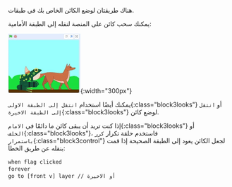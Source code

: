 هناك طريقتان لوضع الكائن الخاص بك في طبقات.

يمكنك سحب كائن على المنصة لنقله إلى الطبقة الأمامية:

![اسحب كائنًا على المنصة لنقله إلى الأمام ، ثم اسحب كائنًا آخر على المنصة لنقله إلى الأمام.](images/drag-sprite-change-layers.gif){:width="300px"}

يمكنك أيضًا استخدام `انتقل إلى الطبقة الاولى`{:class="block3looks"} أو `انتقل إلى الطبقة الاخيرة`{:class="block3looks"} لوضع كائن.

إذا كنت تريد أن يبقى كائن ما دائمًا في `الامام`{:class="block3looks"} أو `الخلف`{:class="block3looks"}، فاستخدم حلقة تكرار `كرر باستمرار`{:class="block3control"} لجعل الكائن يعود إلى الطبقة الصحيحة إذا قمت بنقله عن طريق الخطأ:

```blocks3
when flag clicked
forever
go to [front v] layer // أو الاخيرة
```
